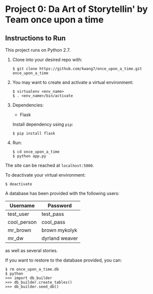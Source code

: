 # Project 0: Da Art of Storytellin' by Team once upon a time

## Instructions to Run

This project runs on Python 2.7.

1. Clone into your desired repo with:

   `$ git clone https://github.com/kwang7/once_upon_a_time.git once_upon_a_time`
2. You may want to create and activate a virtual environment:
   ```
   $ virtualenv <env_name>
   $ . <env_name>/bin/activate
   ```
3. Dependencies:
    * Flask

    Install dependency using `pip`:

    `$ pip install flask`
4. Run:
   ```
   $ cd once_upon_a_time
   $ python app.py
   ```

The site can be reached at `localhost:5000`.

To deactivate your virtual environment:

`$ deactivate`

A database has been provided with the following users:

| Username    | Password       |
|-------------|----------------|
| test_user   | test_pass      |
| cool_person | cool_pass      |
| mr_brown    | brown mykolyk  |
| mr_dw       | dyrland weaver |

as well as several stories.

If you want to restore to the database provided, you can:
```
$ rm once_upon_a_time.db
$ python
>>> import db_builder
>>> db_builder.create_tables()
>>> db_builder.seed_db()
```
